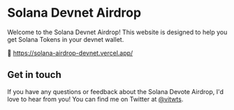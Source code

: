 # Solana Devnet Airdrop

Welcome to the Solana Devnet Airdrop! This website is designed to help you get Solana Tokens in your devnet wallet.

🔗 https://solana-airdrop-devnet.vercel.app/

## Get in touch

If you have any questions or feedback about the Solana Devote Airdrop, I'd love to hear from you! You can find me on Twitter at [@vitwts](https://twitter.com/vitwts).
